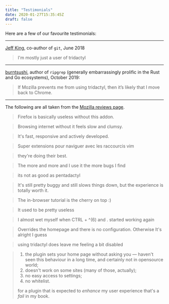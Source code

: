 ```yaml
---
title: "Testimonials"
date: 2020-01-27T15:35:45Z
draft: false
---
```


Here are a few of our favourite testimonials:

---

[Jeff King](https://github.com/peff), co-author of `git`, June 2018

> I'm mostly just a user of tridactyl


---

[burntsushi](https://github.com/BurntSushi), author of `ripgrep` (generally embarrassingly prolific in the Rust and Go ecosystems), October 2019:

> If Mozilla prevents me from using tridactyl, then it’s likely that I move back to Chrome.

---

The following are all taken from the [Mozilla reviews page](https://addons.mozilla.org/en-US/firefox/addon/tridactyl-vim/reviews/).

> Firefox is basically useless without this addon.

> Browsing internet without it feels slow and clumsy.

> It's fast, responsive and actively developed.

> Super extensions pour naviguer avec les raccourcis vim

> they're doing their best.

> The more and more and I use it the more bugs I find

> its not as good as pentadactyl

> It's still pretty buggy and still slows things down, but the experience is totally worth it.

> The in-browser tutorial is the cherry on top :)

> It used to be pretty useless

> I almost wet myself when CTRL + ^(6) and . started working again

> Overrides the homepage and there is no configuration. Otherwise It's alright I guess

> using tridactyl does leave me feeling a bit disabled

> 1) the plugin sets your home page without asking you ― haven't seen this behaviour in a long time, and certainly not in opensource world;
> 2) doesn't work on some sites (many of those, actually);
> 3) no easy access to settings;
> 4) no whitelist.
> 
> for a plugin that is expected to _enhance_ my user experience that's a _fail_ in my book.
